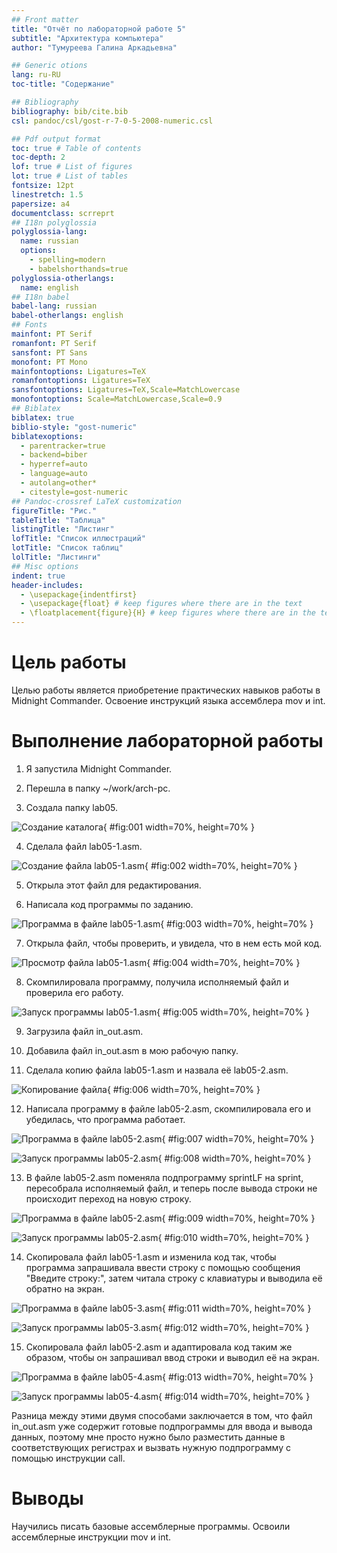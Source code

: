 ```yaml
---
## Front matter
title: "Отчёт по лабораторной работе 5"
subtitle: "Архитектура компьютера"
author: "Тумуреева Галина Аркадьевна"

## Generic otions
lang: ru-RU
toc-title: "Содержание"

## Bibliography
bibliography: bib/cite.bib
csl: pandoc/csl/gost-r-7-0-5-2008-numeric.csl

## Pdf output format
toc: true # Table of contents
toc-depth: 2
lof: true # List of figures
lot: true # List of tables
fontsize: 12pt
linestretch: 1.5
papersize: a4
documentclass: scrreprt
## I18n polyglossia
polyglossia-lang:
  name: russian
  options:
	- spelling=modern
	- babelshorthands=true
polyglossia-otherlangs:
  name: english
## I18n babel
babel-lang: russian
babel-otherlangs: english
## Fonts
mainfont: PT Serif
romanfont: PT Serif
sansfont: PT Sans
monofont: PT Mono
mainfontoptions: Ligatures=TeX
romanfontoptions: Ligatures=TeX
sansfontoptions: Ligatures=TeX,Scale=MatchLowercase
monofontoptions: Scale=MatchLowercase,Scale=0.9
## Biblatex
biblatex: true
biblio-style: "gost-numeric"
biblatexoptions:
  - parentracker=true
  - backend=biber
  - hyperref=auto
  - language=auto
  - autolang=other*
  - citestyle=gost-numeric
## Pandoc-crossref LaTeX customization
figureTitle: "Рис."
tableTitle: "Таблица"
listingTitle: "Листинг"
lofTitle: "Список иллюстраций"
lotTitle: "Список таблиц"
lolTitle: "Листинги"
## Misc options
indent: true
header-includes:
  - \usepackage{indentfirst}
  - \usepackage{float} # keep figures where there are in the text
  - \floatplacement{figure}{H} # keep figures where there are in the text
---
```


# Цель работы

Целью работы является приобретение практических навыков работы в Midnight Commander. 
Освоение инструкций языка ассемблера mov и int.

# Выполнение лабораторной работы

1. Я запустила Midnight Commander.

2. Перешла в папку ~/work/arch-pc.

3. Создала папку lab05.

![Создание каталога](image/01.png){ #fig:001 width=70%, height=70% }

4. Сделала файл lab05-1.asm.

![Создание файла lab05-1.asm](image/02.png){ #fig:002 width=70%, height=70% }

5. Открыла этот файл для редактирования.

6. Написала код программы по заданию.

![Программа в файле lab05-1.asm](image/03.png){ #fig:003 width=70%, height=70% }

7. Открыла файл, чтобы проверить, и увидела, что в нем есть мой код.

![Просмотр файла lab05-1.asm](image/04.png){ #fig:004 width=70%, height=70% }

8. Скомпилировала программу, получила исполняемый файл и проверила его работу.

![Запуск программы lab05-1.asm](image/05.png){ #fig:005 width=70%, height=70% }

9. Загрузила файл in_out.asm.

10. Добавила файл in_out.asm в мою рабочую папку.

11. Сделала копию файла lab05-1.asm и назвала её lab05-2.asm.

![Копирование файла](image/06.png){ #fig:006 width=70%, height=70% }

12. Написала программу в файле lab05-2.asm, скомпилировала его и убедилась, что программа работает.

![Программа в файле lab05-2.asm](image/07.png){ #fig:007 width=70%, height=70% }

![Запуск программы lab05-2.asm](image/08.png){ #fig:008 width=70%, height=70% }

13. В файле lab05-2.asm поменяла подпрограмму sprintLF на sprint, пересобрала исполняемый файл, и теперь после вывода строки не происходит переход на новую строку.

![Программа в файле lab05-2.asm](image/09.png){ #fig:009 width=70%, height=70% }

![Запуск программы lab05-2.asm](image/10.png){ #fig:010 width=70%, height=70% }

14. Скопировала файл lab05-1.asm и изменила код так, чтобы программа запрашивала ввести строку с помощью сообщения "Введите строку:", затем читала строку с клавиатуры и выводила её обратно на экран.

![Программа в файле lab05-3.asm](image/11.png){ #fig:011 width=70%, height=70% }

![Запуск программы lab05-3.asm](image/12.png){ #fig:012 width=70%, height=70% }

15. Скопировала файл lab05-2.asm и адаптировала код таким же образом, чтобы он запрашивал ввод строки и выводил её на экран.

![Программа в файле lab05-4.asm](image/13.png){ #fig:013 width=70%, height=70% }

![Запуск программы lab05-4.asm](image/14.png){ #fig:014 width=70%, height=70% }

Разница между этими двумя способами заключается в том, что файл in_out.asm уже содержит готовые подпрограммы для ввода и вывода данных, поэтому мне просто нужно было разместить данные в соответствующих регистрах и вызвать нужную подпрограмму с помощью инструкции call.

# Выводы

Научились писать базовые ассемблерные программы. Освоили ассемблерные инструкции mov и int.